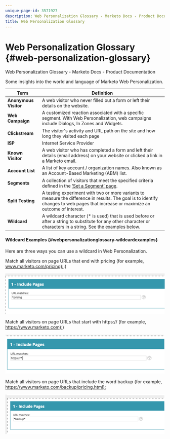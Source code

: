 ```yaml
---
unique-page-id: 3571927
description: Web Personalization Glossary - Marketo Docs - Product Documentation
title: Web Personalization Glossary
---
```


# Web Personalization Glossary {#web-personalization-glossary}

Web Personalization Glossary - Marketo Docs - Product Documentation

Some insights into the world and language of Marketo Web Personalization.

| Term |Definition |
|---|---|
| **Anonymous Visitor** |A web visitor who never filled out a form or left their details on the website.  |
| **Web Campaign** |A customized reaction associated with a specific segment. With Web Personalization, web campaigns include Dialogs, In Zones and Widgets. |
| **Clickstream** |The visitor's activity and URL path on the site and how long they visited each page |
| **ISP** |Internet Service Provider |
| **Known Visitor** |A web visitor who has completed a form and left their details (email address) on your website or clicked a link in a Marketo email. |
| **Account List** |A list of key account / organization names. Also known as an Account-Based Marketing (ABM) list. |
| **Segments** |A collection of visitors that meet the specified criteria defined in the [‘Set a Segment’ page](../../../../welcome-to-marketo-docs/product-docs/web-personalization/using-web-segments/web-segments.md). |
| **Split Testing** |A testing experiment with two or more variants to measure the difference in results. The goal is to identify changes to web pages that increase or maximize an outcome of interest. |
| **Wildcard** |A wildcard character (&#42; is used) that is used before or after a string to substitute for any other character or characters in a string. See the examples below. |

#### Wildcard Examples {#webpersonalizationglossary-wildcardexamples}

Here are three ways you can use a wildcard in Web Personalization.

Match all visitors on page URLs that end with pricing (for example, [www.marketo.com/pricing):](http://www.marketo.com/pricing):)

![](assets/wildcard-example-1.png)

Match all visitors on page URLs that start with https:// (for example, [https://www.marketo.com):](https://www.marketo.com))

![](assets/wildcard-example-2.png)

Match all visitors on page URLs that include the word backup (for example, [https://www.marketo.com/backup/pricing.html):](http://docs.marketo.com/display/docs/assets/pricing.html-:)

![](assets/wildcard-example-3.png)


